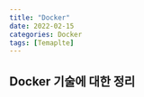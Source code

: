 ```yaml
---
title: "Docker"
date: 2022-02-15
categories: Docker
tags: [Temaplte]
---
```


Docker 기술에 대한 정리
------

